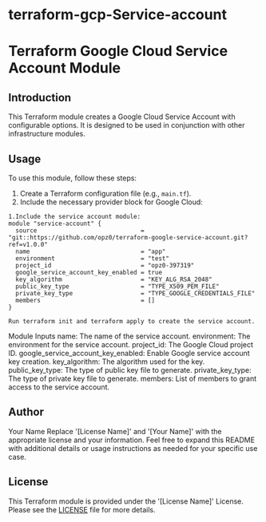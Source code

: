 # terraform-gcp-Service-account
# Terraform Google Cloud Service Account Module

## Introduction

This Terraform module creates a Google Cloud Service Account with configurable options. It is designed to be used in conjunction with other infrastructure modules.

## Usage

To use this module, follow these steps:

1. Create a Terraform configuration file (e.g., `main.tf`).
2. Include the necessary provider block for Google Cloud:

```hcl
1.Include the service account module:
module "service-account" {
  source                             = "git::https://github.com/opz0/terraform-google-service-account.git?ref=v1.0.0"
  name                               = "app"
  environment                        = "test"
  project_id                         = "opz0-397319"
  google_service_account_key_enabled = true
  key_algorithm                      = "KEY_ALG_RSA_2048"
  public_key_type                    = "TYPE_X509_PEM_FILE"
  private_key_type                   = "TYPE_GOOGLE_CREDENTIALS_FILE"
  members                            = []
}

Run terraform init and terraform apply to create the service account.
```
Module Inputs
name: The name of the service account.
environment: The environment for the service account.
project_id: The Google Cloud project ID.
google_service_account_key_enabled: Enable Google service account key creation.
key_algorithm: The algorithm used for the key.
public_key_type: The type of public key file to generate.
private_key_type: The type of private key file to generate.
members: List of members to grant access to the service account.

## Author
Your Name
Replace '[License Name]' and '[Your Name]' with the appropriate license and your information. Feel free to expand this README with additional details or usage instructions as needed for your specific use case.
## License
This Terraform module is provided under the '[License Name]' License. Please see the [LICENSE](https://github.com/opz0/terraform-gcp-Service-account/blob/readme/LICENSE) file for more details.
